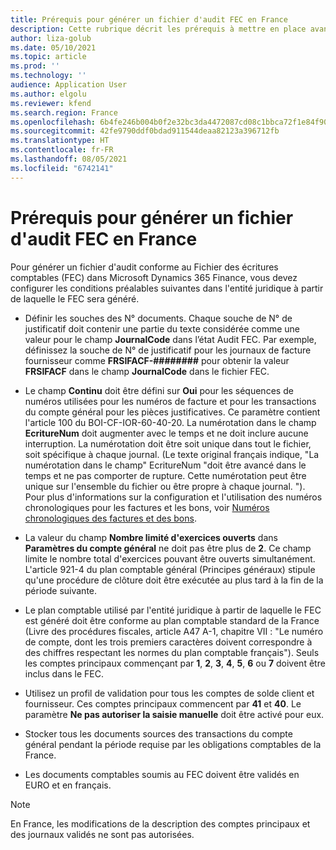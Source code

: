 ```yaml
---
title: Prérequis pour générer un fichier d'audit FEC en France
description: Cette rubrique décrit les prérequis à mettre en place avant de pouvoir générer un fichier d'audit conforme au Fichier des écritures comptables (FEC) en France.
author: liza-golub
ms.date: 05/10/2021
ms.topic: article
ms.prod: ''
ms.technology: ''
audience: Application User
ms.author: elgolu
ms.reviewer: kfend
ms.search.region: France
ms.openlocfilehash: 6b4fe246b004b0f2e32bc3da4472087cd08c1bbca72f1e84f9003a5ae4ebbdea
ms.sourcegitcommit: 42fe9790ddf0bdad911544deaa82123a396712fb
ms.translationtype: HT
ms.contentlocale: fr-FR
ms.lasthandoff: 08/05/2021
ms.locfileid: "6742141"
---
```

# <a name="prerequisites-to-generate-an-fec-audit-file-in-france"></a>Prérequis pour générer un fichier d'audit FEC en France

Pour générer un fichier d'audit conforme au Fichier des écritures comptables (FEC) dans Microsoft Dynamics 365 Finance, vous devez configurer les conditions préalables suivantes dans l'entité juridique à partir de laquelle le FEC sera généré.

- Définir les souches des N° documents. Chaque souche de N° de justificatif doit contenir une partie du texte considérée comme une valeur pour le champ **JournalCode** dans l’état Audit FEC. Par exemple, définissez la souche de N° de justificatif pour les journaux de facture fournisseur comme  **FRSIFACF-\#\#\#\#\#\#\#\#** pour obtenir la valeur **FRSIFACF** dans le champ **JournalCode** dans le fichier FEC.

- Le champ **Continu** doit être défini sur **Oui** pour les séquences de numéros utilisées pour les numéros de facture et pour les transactions du compte général pour les pièces justificatives. Ce paramètre contient l'article 100 du BOI-CF-IOR-60-40-20. La numérotation dans le champ **EcritureNum** doit augmenter avec le temps et ne doit inclure aucune interruption. La numérotation doit être soit unique dans tout le fichier, soit spécifique à chaque journal. (Le texte original français indique, "La numérotation dans le champ" EcritureNum "doit être avancé dans le temps et ne pas comporter de rupture. Cette numérotation peut être unique sur l'ensemble du fichier ou être propre à chaque journal. "). Pour plus d'informations sur la configuration et l'utilisation des numéros chronologiques pour les factures et les bons, voir [Numéros chronologiques des factures et des bons](emea-fra-chronological-invoices-vouchers.md).
- La valeur du champ **Nombre limité d'exercices ouverts** dans **Paramètres du compte général** ne doit pas être plus de **2**. Ce champ limite le nombre total d'exercices pouvant être ouverts simultanément. L'article 921-4 du plan comptable général (Principes généraux) stipule qu'une procédure de clôture doit être exécutée au plus tard à la fin de la période suivante.
- Le plan comptable utilisé par l'entité juridique à partir de laquelle le FEC est généré doit être conforme au plan comptable standard de la France (Livre des procédures fiscales, article A47 A-1, chapitre VII : "Le numéro de compte, dont les trois premiers caractères doivent correspondre à des chiffres respectant les normes du plan comptable français"). Seuls les comptes principaux commençant par **1**, **2**, **3**, **4**, **5**, **6** ou **7** doivent être inclus dans le FEC.
- Utilisez un profil de validation pour tous les comptes de solde client et fournisseur. Ces comptes principaux commencent par **41** et **40**. Le paramètre **Ne pas autoriser la saisie manuelle** doit être activé pour eux.
- Stocker tous les documents sources des transactions du compte général pendant la période requise par les obligations comptables de la France.
- Les documents comptables soumis au FEC doivent être validés en EURO et en français. 

> [!NOTE]
> En France, les modifications de la description des comptes principaux et des journaux validés ne sont pas autorisées.
